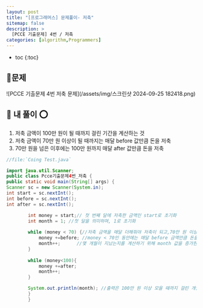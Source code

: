 ```yaml
---
layout: post
title: "[프로그래머스] 문제풀이- 저축"
sitemap: false
description: >
  [PCCE 기출문제] 4번 / 저축
categories: [algorithm,Programmers]
---
```

* toc
{:toc}


## 🚀문제
![PCCE 기출문제 4번 저축 문제](/assets/img/스크린샷 2024-09-25 182418.png)


## 🚀 내 풀이 ⭕  

1. 저축 금액이 100만 원이 될 때까지 걸린 기간을 계산하는 것
2. 저축 금액이 70만 원 이상이 될 때까지는 매달 before 값만큼 돈을 저축
3. 70만 원을 넘은 이후에는 100만 원까지 매달 after 값만큼 돈을 저축<br>

~~~java
//file:`Coing Test.java` 

import java.util.Scanner;
public class Pcce기출문제4번_저축 {
public static void main(String[] args) {
Scanner sc = new Scanner(System.in);
int start = sc.nextInt();
int before = sc.nextInt();
int after = sc.nextInt();

        int money = start;// 첫 번째 달에 저축한 금액인 start로 초기화
        int month = 1; //첫 달을 의미하며, 1로 초기화
    
        while (money < 70) {//저축 금액을 매달 더해줘야 저축이 되고,70만 원 이상 모으기 위해
            money +=before; //money < 70인 동안에는 매달 before 금액만큼 돈을 더한다
            month++;      //몇 개월이 지났는지를 계산하기 위해 month 값을 증가한다.
        }
        
        while (money<100){
            money +=after;
            month++;
        }

        System.out.println(month); //출력은 100만 원 이상 모을 때까지 걸린 개월 수
        }
        }
~~~




